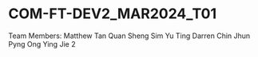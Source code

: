 # COM-FT-DEV2_MAR2024_T01

Team Members:
Matthew Tan Quan Sheng
Sim Yu Ting
Darren Chin Jhun Pyng
Ong Ying Jie 2
